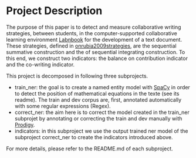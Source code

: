 # Project Description
The purpose of this paper is to detect and measure collaborative writing strategies, between students, in the computer-supported collaborative learning environment [Labnbook](https://labnbook.fr) for the development of a text document. These strategies, defined in [onrubia2009strategies](https://psycnet.apa.org/record/2009-14113-001), are the sequential summative construction and the of sequential integrating construction. To this end, we construct two indicators: the balance on contribution indicator and the co-writing indicator.

This project is decomposed in following three subprojects.
* train_ner: the goal is to create a named entity model with [SpaCy](https://spacy.io) in order to detect the position of mathematical equations in the texte (see its readme). The train and dev corpus are, first, annotated automatically with some regular expressions (Regex).
* correct_ner: the aim here is to correct the model created in the train_ner subprojet by annotating or correcting the train and dev manually with [Prodigy](https://prodi.gy).
* indicators: in this subproject we use the output trained ner model of the subproject correct_ner to create the indicators introduced above. 

For more details, please refer to the README.md of each subproject.


